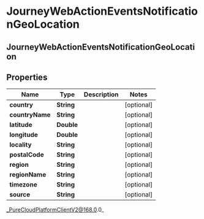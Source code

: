 # JourneyWebActionEventsNotificationGeoLocation

## JourneyWebActionEventsNotificationGeoLocation

## Properties

|Name | Type | Description | Notes|
|------------ | ------------- | ------------- | -------------|
| **country** | **String** |  | [optional] |
| **countryName** | **String** |  | [optional] |
| **latitude** | **Double** |  | [optional] |
| **longitude** | **Double** |  | [optional] |
| **locality** | **String** |  | [optional] |
| **postalCode** | **String** |  | [optional] |
| **region** | **String** |  | [optional] |
| **regionName** | **String** |  | [optional] |
| **timezone** | **String** |  | [optional] |
| **source** | **String** |  | [optional] |



_PureCloudPlatformClientV2@168.0.0_
